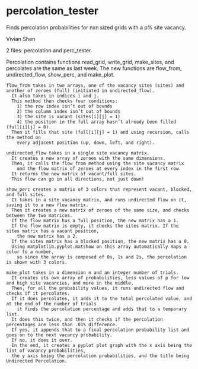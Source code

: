 # percolation_tester
Finds percolation probabilities for nxn sized grids with a p% site vacancy.

Vivian Shen 

2 files: percolation and perc_tester.

Percolation contains functions read_grid, write_grid, make_sites, and percolates are the same as last week. The new functions are flow_from, undirected_flow, show_perc, and make_plot.

    flow_from takes in two arrays, one of the vacancy sites (sites) and another of zeroes (full) (initiated in undirected_flow). 
      It also takes in indices i and j. 
      This method then checks four conditions: 
        1) the row index isn’t out of bounds
        2) the column index isn’t out of bounds
        3) the site is vacant (sites[i][j] = 1) 
        4) the position in the full array hasn’t already been filled (full[i][j] = 0). 
      Then it fills that site (full[i][j] = 1) and using recursion, calls the method on 
        every adjacent position (up, down, left, and right).

    undirected_flow takes in a single site vacancy matrix. 
      It creates a new array of zeroes with the same dimensions. 
      Then, it calls the flow_from method using the site vacancy matrix
        and the flow matrix of zeroes at every index in the first row. 
      It returns the new matrix of vacant/full sites. 
      This flow can go in all directions, not just down!

    show_perc creates a matrix of 3 colors that represent vacant, blocked, and full sites. 
      It takes in a site vacancy matrix, and runs undirected flow on it, saving it to a new flow matrix. 
      Then it creates a new matrix of zeroes of the same size, and checks between the two matrices. 
      If the flow matrix has a full position, the new matrix has a 1. 
      If the flow matrix is empty, it checks the sites matrix. If the sites matrix has a vacant position, 
        the new matrix has a 2. 
      If the sites matrix has a blocked position, the new matrix has a 0. 
      Using matplotlib.pyplot.matshow on this array automatically maps a color to a number, 
        so since the array is composed of 0s, 1s and 2s, the percolation is shown with 3 colors.

    make_plot takes in a dimension n and an integer number of trials. 
      It creates its own array of probabilities, less values of p for low and high site vacancies, and more in the middle. 
      Then, for all the probability values, it runs undirected flow and checks if it percolates. 
      If it does percolates, it adds it to the total percolated value, and at the end of the number of trials 
        it finds the percolation percentage and adds that to a temporary list. 
      It does this twice, and then it checks if the percolation percentages are less than .01% difference. 
      If yes, it appends that to a final percolation probability list and goes on to the next vacancy probability. 
      If no, it does it over. 
      In the end, it creates a pyplot plot graph with the x axis being the list of vacancy probabilities, 
      the y axis being the percolation probabilities, and the title being Undirected Percolation.


